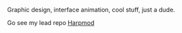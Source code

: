 Graphic design, interface animation, cool stuff, just a dude.

Go see my lead repo [Harpmod](https://github.com/romefalls/harpmod)
